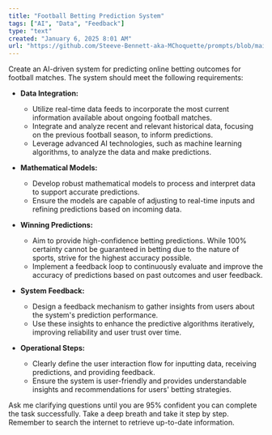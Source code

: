 ```yaml
---
title: "Football Betting Prediction System"
tags: ["AI", "Data", "Feedback"]
type: "text"
created: "January 6, 2025 8:01 AM"
url: "https://github.com/Steeve-Bennett-aka-MChoquette/prompts/blob/main/football_betting_prediction_system.md"
---
```


Create an AI-driven system for predicting online betting outcomes for football matches. The system should meet the following requirements:

- **Data Integration:**
  - Utilize real-time data feeds to incorporate the most current information available about ongoing football matches.
  - Integrate and analyze recent and relevant historical data, focusing on the previous football season, to inform predictions.
  - Leverage advanced AI technologies, such as machine learning algorithms, to analyze the data and make predictions.

- **Mathematical Models:**
  - Develop robust mathematical models to process and interpret data to support accurate predictions.
  - Ensure the models are capable of adjusting to real-time inputs and refining predictions based on incoming data.

- **Winning Predictions:**
  - Aim to provide high-confidence betting predictions. While 100% certainty cannot be guaranteed in betting due to the nature of sports, strive for the highest accuracy possible.
  - Implement a feedback loop to continuously evaluate and improve the accuracy of predictions based on past outcomes and user feedback.

- **System Feedback:**
  - Design a feedback mechanism to gather insights from users about the system's prediction performance.
  - Use these insights to enhance the predictive algorithms iteratively, improving reliability and user trust over time.

- **Operational Steps:**
  - Clearly define the user interaction flow for inputting data, receiving predictions, and providing feedback.
  - Ensure the system is user-friendly and provides understandable insights and recommendations for users' betting strategies.

Ask me clarifying questions until you are 95% confident you can complete the task successfully. Take a deep breath and take it step by step. Remember to search the internet to retrieve up-to-date information.